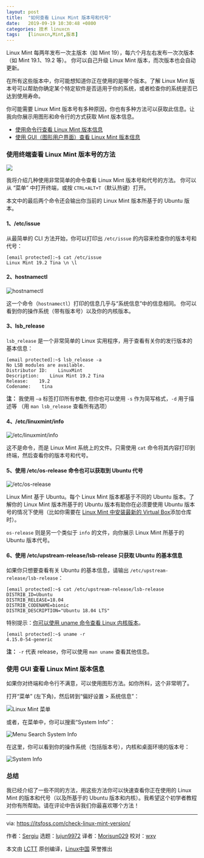 ```yaml
---
layout: post
title:	"如何查看 Linux Mint 版本号和代号"
date:	2019-09-19 10:30:48 +0800 
categories:	技术 linuxcn 
tags:	[linuxcn,Mint,版本]
---
```



Linux Mint 每两年发布一次主版本（如 Mint 19），每六个月左右发布一次次版本（如 Mint 19.1、19.2 等）。 你可以自己升级 Linux Mint 版本，而次版本也会自动更新。


在所有这些版本中，你可能想知道你正在使用的是哪个版本。了解 Linux Mint 版本号可以帮助你确定某个特定软件是否适用于你的系统，或者检查你的系统是否已达到使用寿命。


你可能需要 Linux Mint 版本号有多种原因，你也有多种方法可以获取此信息。让我向你展示用图形和命令行的方式获取 Mint 版本信息。


* [使用命令行查看 Linux Mint 版本信息](tmp.pL5Hg3N6Qt#terminal)
* [使用 GUI（图形用户界面）查看 Linux Mint 版本信息](tmp.pL5Hg3N6Qt#GUI)


### 使用终端查看 Linux Mint 版本号的方法


![](/Asserts/Images/album/201909/19/103049kgb34obr4sggy06l.png)


我将介绍几种使用非常简单的命令查看 Linux Mint 版本号和代号的方法。 你可以从 “菜单” 中打开终端，或按 `CTRL+ALT+T`（默认热键）打开。


本文中的最后两个命令还会输出你当前的 Linux Mint 版本所基于的 Ubuntu 版本。


#### 1、/etc/issue


从最简单的 CLI 方法开始，你可以打印出 `/etc/issue` 的内容来检查你的版本号和代号：



```
[email protected]:~$ cat /etc/issue
Linux Mint 19.2 Tina \n \l
```

#### 2、hostnamectl


![hostnamectl](/Asserts/Images/album/201909/19/103050nsqsf8jjrl3fi8ld.jpg)


这一个命令（`hostnamectl`）打印的信息几乎与“系统信息”中的信息相同。 你可以看到你的操作系统（带有版本号）以及你的内核版本。


#### 3、lsb\_release


`lsb_release` 是一个非常简单的 Linux 实用程序，用于查看有关你的发行版本的基本信息：



```
[email protected]:~$ lsb_release -a
No LSB modules are available.
Distributor ID:    LinuxMint
Description:    Linux Mint 19.2 Tina
Release:    19.2
Codename:    tina
```

**注：** 我使用 `–a` 标签打印所有参数, 但你也可以使用 `-s` 作为简写格式，`-d` 用于描述等 （用 `man lsb_release` 查看所有选项）


#### 4、/etc/linuxmint/info


![/etc/linuxmint/info](/Asserts/Images/album/201909/19/103051hn7kpaina2v32k3r.jpg)


这不是命令，而是 Linux Mint 系统上的文件。只需使用 `cat` 命令将其内容打印到终端，然后查看你的版本号和代号。


#### 5、使用 /etc/os-release 命令也可以获取到 Ubuntu 代号


![/etc/os-release](/Asserts/Images/album/201909/19/103054dvablfs9mmvknyg1.jpg)


Linux Mint 基于 Ubuntu。每个 Linux Mint 版本都基于不同的 Ubuntu 版本。了解你的 Linux Mint 版本所基于的 Ubuntu 版本有助你在必须要使用 Ubuntu 版本号的情况下使用（比如你需要在 [Linux Mint 中安装最新的 Virtual Box](https://itsfoss.com/install-virtualbox-ubuntu/)添加仓库时）。


`os-release` 则是另一个类似于 `info` 的文件，向你展示 Linux Mint 所基于的 Ubuntu 版本代号。


#### 6、使用 /etc/upstream-release/lsb-release 只获取 Ubuntu 的基本信息


如果你只想要查看有关 Ubuntu 的基本信息，请输出 `/etc/upstream-release/lsb-release`：



```
[email protected]:~$ cat /etc/upstream-release/lsb-release
DISTRIB_ID=Ubuntu
DISTRIB_RELEASE=18.04
DISTRIB_CODENAME=bionic
DISTRIB_DESCRIPTION="Ubuntu 18.04 LTS"
```

特别提示：[你可以使用 uname 命令查看 Linux 内核版本](https://itsfoss.com/find-which-kernel-version-is-running-in-ubuntu/)。



```
[email protected]:~$ uname -r
4.15.0-54-generic
```

**注：** `-r` 代表 release，你可以使用 `man uname` 查看其他信息。


### 使用 GUI 查看 Linux Mint 版本信息


如果你对终端和命令行不满意，可以使用图形方法。如你所料，这个非常明了。


打开“菜单” (左下角)，然后转到“偏好设置 > 系统信息”：


![Linux Mint 菜单](/Asserts/Images/album/201909/19/103055vag6cx6ihzc6lihg.jpg)


或者，在菜单中，你可以搜索“System Info”：


![Menu Search System Info](/Asserts/Images/album/201909/19/103056ghtppyht0adhiptt.jpg)


在这里，你可以看到你的操作系统（包括版本号），内核和桌面环境的版本号：


![System Info](/Asserts/Images/album/201909/19/103057gun3aadnrrrrahrn.png)


### 总结


我已经介绍了一些不同的方法，用这些方法你可以快速查看你正在使用的 Linux Mint 的版本和代号（以及所基于的 Ubuntu 版本和内核）。我希望这个初学者教程对你有所帮助。请在评论中告诉我们你最喜欢哪个方法！




---


via: <https://itsfoss.com/check-linux-mint-version/>


作者：[Sergiu](https://itsfoss.com/author/sergiu/) 选题：[lujun9972](https://github.com/lujun9972) 译者：[Morisun029](https://github.com/Morisun029) 校对：[wxy](https://github.com/wxy)


本文由 [LCTT](https://github.com/LCTT/TranslateProject) 原创编译，[Linux中国](https://linux.cn/) 荣誉推出
